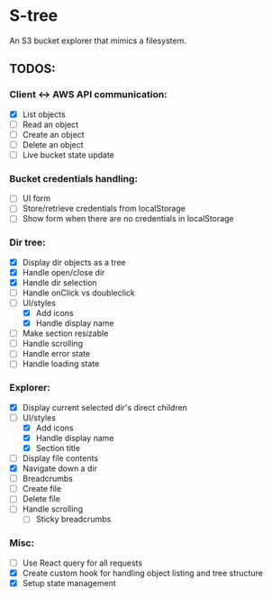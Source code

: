 # S-tree

An S3 bucket explorer that mimics a filesystem.

## TODOS:

### Client <-> AWS API communication:

-   [x] List objects
-   [ ] Read an object
-   [ ] Create an object
-   [ ] Delete an object
-   [ ] Live bucket state update

### Bucket credentials handling:

-   [ ] UI form
-   [ ] Store/retrieve credentials from localStorage
-   [ ] Show form when there are no credentials in localStorage

### Dir tree:

-   [x] Display dir objects as a tree
-   [x] Handle open/close dir
-   [x] Handle dir selection
-   [ ] Handle onClick vs doubleclick
-   [ ] UI/styles
    -   [x] Add icons
    -   [x] Handle display name
-   [ ] Make section resizable
-   [ ] Handle scrolling
-   [ ] Handle error state
-   [ ] Handle loading state

### Explorer:

-   [x] Display current selected dir's direct children
-   [ ] UI/styles
    -   [x] Add icons
    -   [x] Handle display name
    -   [x] Section title
-   [ ] Display file contents
-   [x] Navigate down a dir
-   [ ] Breadcrumbs
-   [ ] Create file
-   [ ] Delete file
-   [ ] Handle scrolling
    -   [ ] Sticky breadcrumbs

### Misc:

-   [ ] Use React query for all requests
-   [x] Create custom hook for handling object listing and tree structure
-   [x] Setup state management
